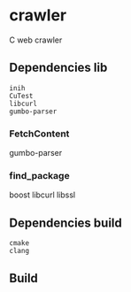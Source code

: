 # crawler 

C web crawler

## Dependencies lib

```
inih
CuTest
libcurl
gumbo-parser
```

### FetchContent
gumbo-parser

### find_package
boost
libcurl
libssl

## Dependencies build

```
cmake
clang
```

## Build

